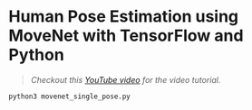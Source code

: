 # Human Pose Estimation using MoveNet with TensorFlow and Python
> *Checkout this [YouTube video](https://www.youtube.com/watch?v=TsFbg2DwLEE&t=5s) for the video tutorial.*
```
python3 movenet_single_pose.py
```
